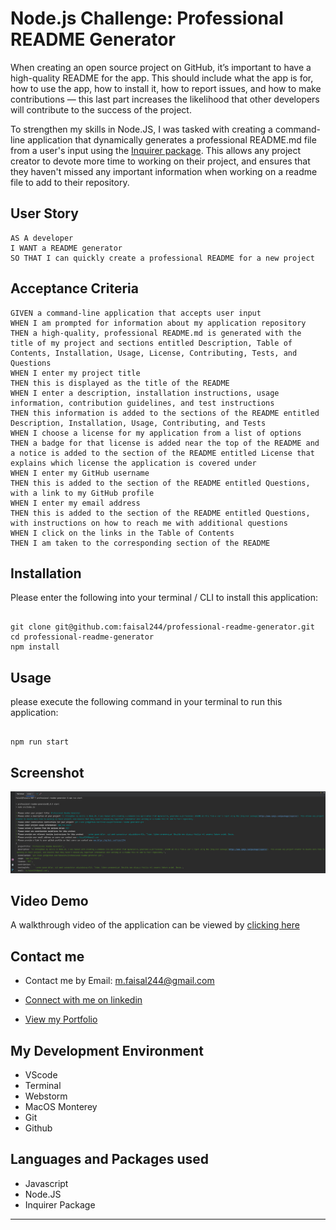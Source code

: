 # Node.js Challenge: Professional README Generator

When creating an open source project on GitHub, it’s important to have a high-quality README for the app. This should include what the app is for, how to use the app, how to install it, how to report issues, and how to make contributions &mdash; this last part increases the likelihood that other developers will contribute to the success of the project.

To strengthen my skills in Node.JS, I was tasked with creating a command-line application that dynamically generates a professional README.md file from a user's input using the [Inquirer package](https://www.npmjs.com/package/inquirer). This allows any project creator to devote more time to working on their project, and ensures that they haven't missed any important information when working on a readme file to add to their repository.

## User Story

```
AS A developer
I WANT a README generator
SO THAT I can quickly create a professional README for a new project
```

## Acceptance Criteria

```
GIVEN a command-line application that accepts user input
WHEN I am prompted for information about my application repository
THEN a high-quality, professional README.md is generated with the title of my project and sections entitled Description, Table of Contents, Installation, Usage, License, Contributing, Tests, and Questions
WHEN I enter my project title
THEN this is displayed as the title of the README
WHEN I enter a description, installation instructions, usage information, contribution guidelines, and test instructions
THEN this information is added to the sections of the README entitled Description, Installation, Usage, Contributing, and Tests
WHEN I choose a license for my application from a list of options
THEN a badge for that license is added near the top of the README and a notice is added to the section of the README entitled License that explains which license the application is covered under
WHEN I enter my GitHub username
THEN this is added to the section of the README entitled Questions, with a link to my GitHub profile
WHEN I enter my email address
THEN this is added to the section of the README entitled Questions, with instructions on how to reach me with additional questions
WHEN I click on the links in the Table of Contents
THEN I am taken to the corresponding section of the README
```

## Installation

Please enter the following into your terminal / CLI to install this application:
```

git clone git@github.com:faisal244/professional-readme-generator.git
cd professional-readme-generator
npm install

```

## Usage

please execute the following command in your terminal to run this application:

```

npm run start

```

## Screenshot

![](./src/img/readme-generator-screenshot.png)

## Video Demo

A walkthrough video of the application can be viewed by [clicking here](https://drive.google.com/file/d/1qSnFazGWp2aUvUgRz_Ef6VVmQUw94F5p/view?usp=sharing)

## Contact me

- Contact me by Email: [m.faisal244@gmail.com](mailto:m.faisal244@gmail.com)

- [Connect with me on linkedin](https://www.linkedin.com/in/faisal244/)

- [View my Portfolio](https://faisal244.github.io/Portfolio/)


## My Development Environment

* VScode
* Terminal
* Webstorm
* MacOS Monterey
* Git
* Github

## Languages and Packages used

* Javascript
* Node.JS
* Inquirer Package


---

